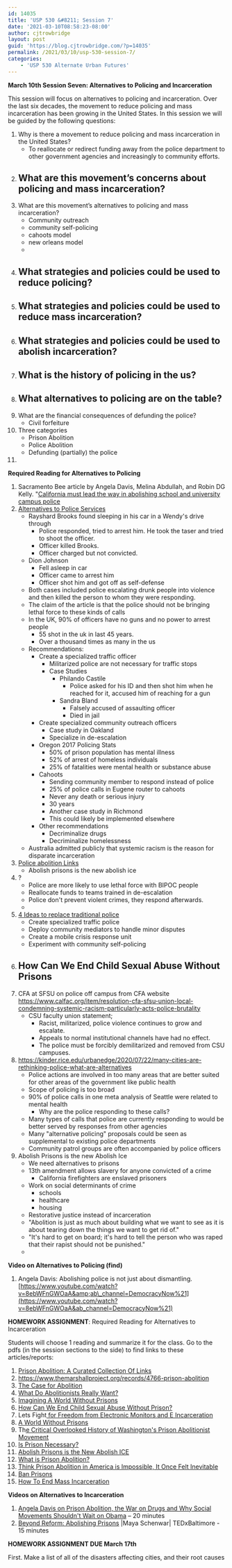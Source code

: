```yaml
---
id: 14035
title: 'USP 530 &#8211; Session 7'
date: '2021-03-10T08:58:23-08:00'
author: cjtrowbridge
layout: post
guid: 'https://blog.cjtrowbridge.com/?p=14035'
permalink: /2021/03/10/usp-530-session-7/
categories:
    - 'USP 530 Alternate Urban Futures'
---
```


****March 10th** **Session Seven: Alternatives to Policing and Incarceration****

This session will focus on alternatives to policing and incarceration. Over the last six decades, the movement to reduce policing and mass incarceration has been growing in the United States. In this session we will be guided by the following questions:

1. Why is there a movement to reduce policing and mass incarceration in the United States? 
    - To reallocate or redirect funding away from the police department to other government agencies and increasingly to community efforts.
2. What are this movement’s concerns about policing and mass incarceration? 
    -
3. What are this movement’s alternatives to policing and mass incarceration? 
    - Community outreach
    - community self-policing
    - cahoots model
    - new orleans model
    -
4. What strategies and policies could be used to reduce policing? 
    -
5. What strategies and policies could be used to reduce mass incarceration? 
    -
6. What strategies and policies could be used to abolish incarceration? 
    -
7. What is the history of policing in the us? 
    -
8. What alternatives to policing are on the table? 
    -
9. What are the financial consequences of defunding the police? 
    - Civil forfeiture
10. Three categories 
    - Prison Abolition
    - Police Abolition
    - Defunding (partially) the police
11. 

****Required Reading for Alternatives to Policing****

1. Sacramento Bee article by Angela Davis, Melina Abdullah, and Robin DG Kelly. "[California must lead the way in abolishing school and university campus police](https://www.sacbee.com/opinion/op-ed/article248636275.html)
2. [Alternatives to Police Services](https://defundthepolice.org/alternatives-to-police-services/)
    - Rayshard Brooks found sleeping in his car in a Wendy's drive through 
        - Police responded, tried to arrest him. He took the taser and tried to shoot the officer.
        - Officer killed Brooks.
        - Officer charged but not convicted.
    - Dion Johnson 
        - Fell asleep in car
        - Officer came to arrest him
        - Officer shot him and got off as self-defense
    - Both cases included police escalating drunk people into violence and then killed the person to whom they were responding.
    - The claim of the article is that the police should not be bringing lethal force to these kinds of calls
    - In the UK, 90% of officers have no guns and no power to arrest people 
        - 55 shot in the uk in last 45 years.
        - Over a thousand times as many in the us
    - Recommendations: 
        - Create a specialized traffic officer 
            - Militarized police are not necessary for traffic stops
            - Case Studies 
                - Philando Castile 
                    - Police asked for his ID and then shot him when he reached for it, accused him of reaching for a gun
                - Sandra Bland 
                    - Falsely accused of assaulting officer
                    - Died in jail
        - Create specialized community outreach officers 
            - Case study in Oakland
            - Specialize in de-escalation
        - Oregon 2017 Policing Stats 
            - 50% of prison population has mental illness
            - 52% of arrest of homeless individuals
            - 25% of fatalities were mental health or substance abuse
        - Cahoots 
            - Sending community member to respond instead of police
            - 25% of police calls in Eugene router to cahoots
            - Never any death or serious injury
            - 30 years
            - Another case study in Richmond
            - This could likely be implemented elsewhere
        - Other recommendations 
            - Decriminalize drugs
            - Decriminalize homelessness
    - Australia admitted publicly that systemic racism is the reason for disparate incarceration
3. [Police abolition Links](https://www.themarshallproject.org/records/3382-police-abolition)
    - Abolish prisons is the new abolish ice
4. ? 
    - Police are more likely to use lethal force with BIPOC people
    - Reallocate funds to teams trained in de-escalation
    - Police don't prevent violent crimes, they respond afterwards.
    -
5. [4 Ideas to replace traditional police](https://www.vox.com/2020/6/24/21296881/unbundle-defund-the-police-george-floyd-rayshard-brooks-violence-european-policing)
    - Create specialized traffic police
    - Deploy community mediators to handle minor disputes
    - Create a mobile crisis response unit
    - Experiment with community self-policing
6. How Can We End Child Sexual Abuse Without Prisons 
    -
7. CFA at SFSU on police off campus from CFA website <https://www.calfac.org/item/resolution-cfa-sfsu-union-local-condemning-systemic-racism-particularly-acts-police-brutality>
    - CSU faculty union statement; 
        - Racist, militarized, police violence continues to grow and escalate.
        - Appeals to normal institutional channels have had no effect.
        - The police must be forcibly demilitarized and removed from CSU campuses.
8. <https://kinder.rice.edu/urbanedge/2020/07/22/many-cities-are-rethinking-police-what-are-alternatives>
    - Police actions are involved in too many areas that are better suited for other areas of the government like public health
    - Scope of policing is too broad
    - 90% of police calls in one meta analysis of Seattle were related to mental health 
        - Why are the police responding to these calls?
    - Many types of calls that police are currently responding to would be better served by responses from other agencies
    - Many "alternative policing" proposals could be seen as supplemental to existing police departments
    - Community patrol groups are often accompanied by police officers
9. Abolish Prisons is the new Abolish Ice 
    - We need alternatives to prisons
    - 13th amendment allows slavery for anyone convicted of a crime 
        - California firefighters are enslaved prisoners
    - Work on social determinants of crime 
        - schools
        - healthcare
        - housing
    - Restorative justice instead of incarceration
    - "Abolition is just as much about building what we want to see as it is about tearing down the things we want to get rid of."
    - "It's hard to get on board; it's hard to tell the person who was raped that their rapist should not be punished."
    -

****Video on Alternatives to Policing (find)****

1. Angela Davis: Abolishing police is not just about dismantling. [https://www.youtube.com/watch?v=8ebWFnGWOaA&amp;ab\_channel=DemocracyNow%21](https://www.youtube.com/watch?v=8ebWFnGWOaA&ab_channel=DemocracyNow%21)

****HOMEWORK ASSIGNMENT****: Required Reading for Alternatives to Incarceration

Students will choose 1 reading and summarize it for the class. Go to the pdfs (in the session sections to the side) to find links to these articles/reports:

1. [Prison Abolition: A Curated Collection Of Links](https://www.themarshallproject.org/records/4766-prison-abolition)
2. <https://www.themarshallproject.org/records/4766-prison-abolition>
3. [The Case for Abolition](https://www.themarshallproject.org/2019/06/19/the-case-for-abolition)
4. [What Do Abolitionists Really Want?](https://www.themarshallproject.org/2019/06/13/what-do-abolitionists-really-want)
5. [Imagining A World Without Prisons ](http://c.com/article/155411/imagining-world-without-prisons)
6. [How Can We End Child Sexual Abuse Without Prison?](https://truthout.org/articles/how-can-we-end-child-sexual-abuse-without-prisons/)
7. Lets Fight[ for Freedom from Electronic Monitors and E Incarceration](https://truthout.org/articles/lets-fight-for-freedom-from-electronic-monitors-and-e-carceration/)
8. [A World Without Prisons](https://www.playboy.com/read/the-new-abolitionists)
9. Th[e Critical Overlooked History of Washington's Prison Abolitionist Movement](https://crosscut.com/2019/07/critical-overlooked-history-was-prison-abolition-movement)
10. [Is Prison Necessary?](https://www.nytimes.com/2019/04/17/magazine/prison-abolition-ruth-wilson-gilmore.html)
11. [Abolish Prisons is the New Abolish ICE ](https://www.politico.com/magazine/story/2018/08/15/abolish-prisons-is-the-new-abolish-ice-219361)
12. [What is Prison Abolition? ](https://www.thenation.com/article/what-is-prison-abolition/)
13. [Think Prison Abolition in America is Impossible, It Once Felt Inevitable](https://www.theguardian.com/commentisfree/2018/may/19/prison-abolition-america-impossible-inevitable)
14. [Ban Prisons](https://splinternews.com/ban-prisons-1820444618)
15. [How To End Mass Incarceration](https://jacobinmag.com/2017/08/mass-incarceration-prison-abolition-policing)

****Videos on Alternatives to Incarceration****

1. [Angela Davis on Prison Abolition, the War on Drugs and Why Social Movements Shouldn't Wait on Obama](https://www.youtube.com/watch?v=aB-LsYyMFWI) – 20 minutes
2. [Beyond Reform: Abolishing Prisons](https://www.youtube.com/watch?v=JFTRn_sIGiQ) |Maya Schenwar| TEDxBaltimore - 15 minutes

****HOMEWORK ASSIGNMENT DUE March 17th****

First. Make a list of all of the disasters affecting cities, and their root causes